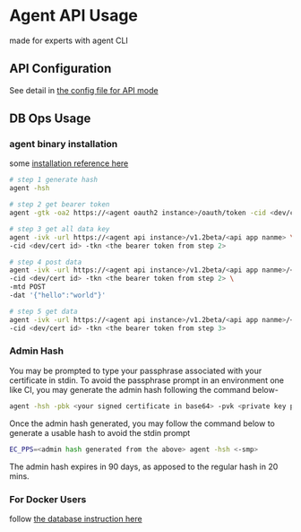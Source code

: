 # Agent API Usage
made for experts with agent CLI

## API Configuration
See detail in [the config file for API mode](https://github.com/EC-Release/sdk/blob/disty/scripts/api/conf/api.yaml#L1)

## DB Ops Usage
### agent binary installation
some [installation reference here](https://github.com/EC-Release/sdk/blob/disty/scripts/README.md#agent-package)

```bash
# step 1 generate hash
agent -hsh

# step 2 get bearer token
agent -gtk -oa2 https://<agent oauth2 instance>/oauth/token -cid <dev/cert id> <-smp>

# step 3 get all data key
agent -ivk -url https://<agent api instance>/v1.2beta/<api app nanme> \
-cid <dev/cert id> -tkn <the bearer token from step 2>

# step 4 post data
agent -ivk -url https://<agent api instance>/v1.2beta/<api app nanme>/<db key> \
-cid <dev/cert id> -tkn <the bearer token from step 2> \
-mtd POST
-dat '{"hello":"world"}'

# step 5 get data
agent -ivk -url https://<agent api instance>/v1.2beta/<api app nanme>/<db key> \
-cid <dev/cert id> -tkn <the bearer token from step 3>
```

### Admin Hash
You may be prompted to type your passphrase associated with your certificate in stdin. To avoid the passphrase prompt in an environment one like CI, you may generate the admin hash following the command below-

```bash
agent -hsh -pbk <your signed certificate in base64> -pvk <private key pair matches the certificate> <-smp>
```

Once the admin hash generated, you may follow the command below to generate a usable hash to avoid the stdin prompt

```bash
EC_PPS=<admin hash generated from the above> agent -hsh <-smp>
```

The admin hash expires in 90 days, as apposed to the regular hash in 20 mins.

### For Docker Users
follow [the database instruction here](https://github.com/EC-Release/oci/tree/v1.2beta_api_oci_spec#agent-api-db-usage-for-docker-users)
